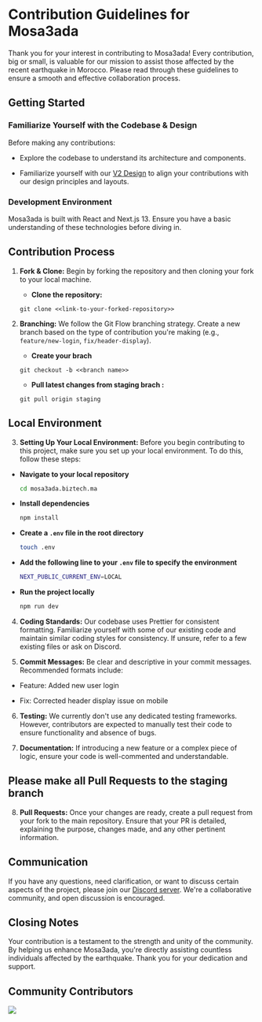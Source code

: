 # Contribution Guidelines for Mosa3ada

Thank you for your interest in contributing to Mosa3ada! Every contribution, big or small, is valuable for our mission to assist those affected by the recent earthquake in Morocco. Please read through these guidelines to ensure a smooth and effective collaboration process.

## Getting Started

### Familiarize Yourself with the Codebase & Design

Before making any contributions:

- Explore the codebase to understand its architecture and components.

- Familiarize yourself with our [V2 Design](https://www.figma.com/file/ryAPPQ4sA1s1dxoptitkTk/Mosa3ada-Project---V2?mode=dev) to align your contributions with our design principles and layouts.

### Development Environment

Mosa3ada is built with React and Next.js 13. Ensure you have a basic understanding of these technologies before diving in.

## Contribution Process

1.  **Fork & Clone:** Begin by forking the repository and then cloning your fork to your local machine.

    - **Clone the repository:**

    ```
    git clone <<link-to-your-forked-repository>>
    ```

2.  **Branching:** We follow the Git Flow branching strategy. Create a new branch based on the type of contribution you're making (e.g., `feature/new-login`, `fix/header-display`).

    - **Create your brach**

    ```
    git checkout -b <<branch name>>
    ```

    - **Pull latest changes from staging brach :**

    ```
    git pull origin staging
    ```

## Local Environment

3.  **Setting Up Your Local Environment:** Before you begin contributing to this project, make sure you set up your local environment. To do this, follow these steps:

- **Navigate to your local repository**

  ```bash
  cd mosa3ada.biztech.ma
  ```

- **Install dependencies**

  ```bash
  npm install
  ```

- **Create a `.env` file in the root directory**

  ```bash
  touch .env
  ```

- **Add the following line to your `.env` file to specify the environment**

  ```bash
  NEXT_PUBLIC_CURRENT_ENV=LOCAL
  ```

- **Run the project locally**

  ```bash
  npm run dev
  ```

4.  **Coding Standards:** Our codebase uses Prettier for consistent formatting. Familiarize yourself with some of our existing code and maintain similar coding styles for consistency. If unsure, refer to a few existing files or ask on Discord.

5.  **Commit Messages:** Be clear and descriptive in your commit messages. Recommended formats include:

- Feature: Added new user login

- Fix: Corrected header display issue on mobile

6.  **Testing:** We currently don't use any dedicated testing frameworks. However, contributors are expected to manually test their code to ensure functionality and absence of bugs.

7.  **Documentation:** If introducing a new feature or a complex piece of logic, ensure your code is well-commented and understandable.

## Please make all Pull Requests to the staging branch

8.  **Pull Requests:** Once your changes are ready, create a pull request from your fork to the main repository. Ensure that your PR is detailed, explaining the purpose, changes made, and any other pertinent information.

## Communication

If you have any questions, need clarification, or want to discuss certain aspects of the project, please join our [Discord server](https://discord.com/invite/nwWz6UvT). We're a collaborative community, and open discussion is encouraged.

## Closing Notes

Your contribution is a testament to the strength and unity of the community. By helping us enhance Mosa3ada, you're directly assisting countless individuals affected by the earthquake. Thank you for your dedication and support.

## Community Contributors

<a href="https://github.com/BizTech-Morocco/mosa3ada.biztech.ma/graphs/contributors">
  <img src="https://contrib.rocks/image?repo=BizTech-Morocco/mosa3ada.biztech.ma" />
</a>
